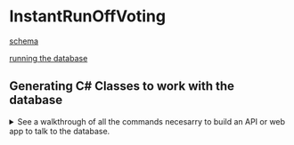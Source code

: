 ﻿# InstantRunOffVoting

[schema](InstantRunOff_Schema.pdf)

[running the database](Instructions_How_To_Use_Instant_Run_Off_Calculations.pdf)

## Generating C# Classes to work with the database
<details>
  <summary>
    See a walkthrough of all the commands necesarry to build an API or web app to talk to the database.
  </summary>

First, make sure you have the EF Core CLI tools installed

```bash
dotnet tool install --global dotnet-ef
```

If you don't already have a project to work with, make one
> make an API

```bash
dotnet new webapi -n iro.api
```

> or make a web site

```bash
dotnet new webapp -n iro.web
```

You'll need to also make sure your project has the Postgres and Microsoft.EntityFrameworkCore.Design libraries
> Run that from the directory that has your code.  You may need to `cd iro.web` or something like that to get into the correct directory.

```bash
dotnet add package microsoft.entityframeworkcore.design
dotnet add package npgsql.entityframeworkcore.postgresql
```

Now you should be able to scaffold the database

```bash
dotnet ef dbcontext scaffold "host=localhost; database=iro; user id=iro; password=Secret123" Npgsql.EntityFrameworkCore.PostgreSQL -o Data -c InstantRunoffContext
```

Open up the `Data/InstantRunoffContext.cs` file and cut the connection string into your clipboard (the string that starts with `"host=..."`).  With the connection string in the clipboard, delete the entire OnConfiguring() method from `Data/InstantRunoffContext.cs`

Open up `appsettings.json` and add a `connectionStrings` section.  Paste in the connection string that you cut into your clipboard from the previous step.  It should look something similar to this:

```json appsettings.json
{
  "Logging": {
    "LogLevel": {
      "Default": "Information",
      "Microsoft.AspNetCore": "Warning"
    }
  },
  "AllowedHosts": "*",
  "ConnectionStrings": {
    "iro": "host=localhost; database=iro; user id=iro; password=Secret123"
  }
}

```

Now you're ready to modify your Program.cs to enable talking to the database

```csharp
using iro.web.Data;
using Microsoft.EntityFrameworkCore;

var builder = WebApplication.CreateBuilder(args);

// Add services to the container.
builder.Services.AddRazorPages();
builder.Services.AddDbContext<InstantRunoffContext>(options => options.UseNpgsql(builder.Configuration.GetConnectionString("iro")));
```

To verify the code is working correctly and that the program can access the database, try adding the following line to the end of your `Program.cs` file (right before the `app.Run()` line)

```csharp
app.MapGet("/test", async (InstantRunoffContext context) => await context.Cities.ToListAsync());
```

Start up your app with `dotnet run` then open a browser and go to http://localhost:1234/test (where `1234` is the port number assigned to your app, it will show up in the console when you execute `dotnet run`).

Your browser should show something similar to:

```json
[
  {
    "id": 1,
    "cityName": "Manti City",
    "cityDescription": "",
    "contactTitle": "City Recorder",
    "contactName": "JoAnn Otten",
    "contactEmail": "mantiadmin@mail.manti.com",
    "contactPhone": "435-835-2401",
    "offices": []
  },
  {
    "id": 2,
    "cityName": "Ephraim City",
    "cityDescription": "",
    "contactTitle": "City Recorder",
    "contactName": "Leigh Ann Warnock",
    "contactEmail": "leighann.warnock@ephraimcity.org",
    "contactPhone": "435-283-4631",
    "offices": []
  }
]
```
  </details>
